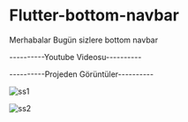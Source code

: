 # Flutter-bottom-navbar
Merhabalar Bugün sizlere bottom navbar 

----------Youtube Videosu----------



----------Projeden Görüntüler----------

![ss1](https://github.com/asaffurkan/Flutter-bottom-navbar/assets/127442030/d3c57ee9-f254-473a-be89-9d27546b7824)

![ss2](https://github.com/asaffurkan/Flutter-bottom-navbar/assets/127442030/22a2e1c6-060b-4e62-b07b-1fb561e76d7f)
